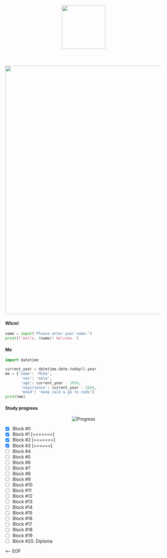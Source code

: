 <p align="center" style="padding: 40px; margin-top: 60px">
<img src="https://upload.wikimedia.org/wikipedia/commons/c/c3/Python-logo-notext.svg" width="140">
</p>
<p align=center>
  <img src='https://github.com/user-attachments/assets/304553af-c832-449f-82ff-94600b9427d3' width=800>
</p>


<h4>Wlcm!</h4>

```python
name = input('Please enter your name:')
print(f'Hello, {name}! Welcome.')
```

<h4>Me</h4>

```python
import datetime

current_year = datetime.date.today().year
me = {'name': 'Mike',
       'sex': 'male',
       'age': current_year - 1976,
       'expirience': current_year - 2024,
       'mood': 'keep calm & go to code'}
print(me)
```

<h4>Study progress</h4>

<p align=center>
  <img src="https://progress-bar.xyz/14/?scale=100&title=--Study%20Progress--&width=600&progress_color=05ae09&progress_background=d8d8d8&color=07119c" alt="Progress">
</p>


- [x] Block #0
- [x] Block #1 [=======]
- [x] Block #2 [=======]
- [x] Block #3 [======]
- [ ] Block #4
- [ ] Block #5
- [ ] Block #6
- [ ] Block #7
- [ ] Block #8
- [ ] Block #9
- [ ] Block #10
- [ ] Block #11
- [ ] Block #12
- [ ] Block #13
- [ ] Block #14
- [ ] Block #15
- [ ] Block #16
- [ ] Block #17
- [ ] Block #18
- [ ] Block #19
- [ ] Block #20. Diploma

<-- EOF




